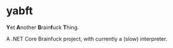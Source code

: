# yabft

**Y**et **A**nother **B**rain**f**uck **T**hing.

A .NET Core Brainfuck project, with currently a (slow) interpreter.